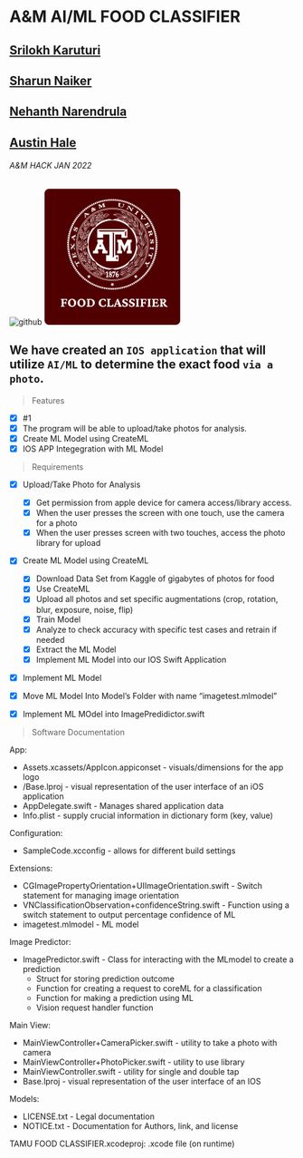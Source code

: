 # A&M AI/ML FOOD CLASSIFIER
## [Srilokh Karuturi](https://www.linkedin.com/in/srilokh-karuturi/)
## [Sharun Naiker](https://www.linkedin.com/in/sharun-naicker-17954a1a4/)
## [Nehanth Narendrula](https://www.linkedin.com/in/nehanth-narendrula-693a2b192/)
## [Austin Hale](https://www.linkedin.com/in/austin-hale-53940622b/)
###### A&M HACK JAN 2022

![github](https://myoctocat.com/assets/images/base-octocat.svg)
![logo](https://raw.githubusercontent.com/Nehanth/TAMU-FOOD-CLASSIFIER/a41feb07e76367070111845f971781b1e0d86598/App/Assets.xcassets/AppIcon.appiconset/Group%201-1.svg)

## We have created an `IOS application` that will utilize `AI/ML` to determine the exact food `via a photo`.

> Features
- [x] #1
- [x] The program will be able to upload/take photos for analysis.
- [x] Create ML Model using CreateML
- [x] IOS APP Integegration with ML Model

> Requirements
- [x] Upload/Take Photo for Analysis
  - [x] Get permission from apple device for camera access/library access.
  - [x] When the user presses the screen with one touch, use the camera for a photo 
  - [x] When the user presses screen with two touches, access the photo library for upload 
- [x] Create ML Model using CreateML
  - [x] Download Data Set from Kaggle of gigabytes of photos for food
  - [x] Use CreateML
   - [x] Upload all photos and set specific augmentations (crop, rotation, blur, exposure, noise, flip)
   - [x] Train Model
   - [x] Analyze to check accuracy with specific test cases and retrain if needed
   - [x] Extract the ML Model
   - [x] Implement ML Model into our IOS Swift Application    
- [x] Implement ML Model
 - [x] Move ML Model Into Model’s Folder with name “imagetest.mlmodel” 
 - [x] Implement ML MOdel into ImagePredidictor.swift


> Software Documentation 

App:
 - Assets.xcassets/AppIcon.appiconset -  visuals/dimensions for the app logo
 - /Base.lproj - visual representation of the user interface of an iOS application
 - AppDelegate.swift - Manages shared application data
 - Info.plist - supply crucial information in dictionary form (key, value)

Configuration:
 - SampleCode.xcconfig - allows for different build settings
 
Extensions:
 - CGImagePropertyOrientation+UIImageOrientation.swift - Switch statement for managing image orientation
 - VNClassificationObservation+confidenceString.swift - Function using a switch statement to output percentage confidence of ML
 - imagetest.mlmodel - ML model

Image Predictor:
 - ImagePredictor.swift - Class for interacting with the MLmodel to create a prediction
    - Struct for storing prediction outcome
    - Function for creating a request to coreML for a classification
    - Function for making a prediction using ML
    - Vision request handler function

Main View:
 - MainViewController+CameraPicker.swift - utility to take a photo with camera
 - MainViewController+PhotoPicker.swift - utility to use library
 - MainViewController.swift - utility for single and double tap
 - Base.lproj - visual representation of the user interface of an IOS

Models:
 - LICENSE.txt - Legal documentation
 - NOTICE.txt - Documentation for Authors, link, and license
 
TAMU FOOD CLASSIFIER.xcodeproj: .xcode file (on runtime)

